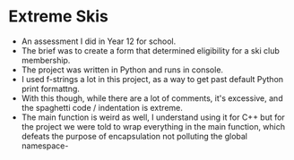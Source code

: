 # Extreme Skis

- An assessment I did in Year 12 for school.
- The brief was to create a form that determined eligibility for a ski club membership.
- The project was written in Python and runs in console.
- I used f-strings a lot in this project, as a way to get past default Python print formattng.
- With this though, while there are a lot of comments, it's excessive, and the spaghetti code / indentation is extreme.
- The main function is weird as well, I understand using it for C++ but for the project we were told to wrap everything in the main function, which defeats the purpose of encapsulation not polluting the global namespace-
